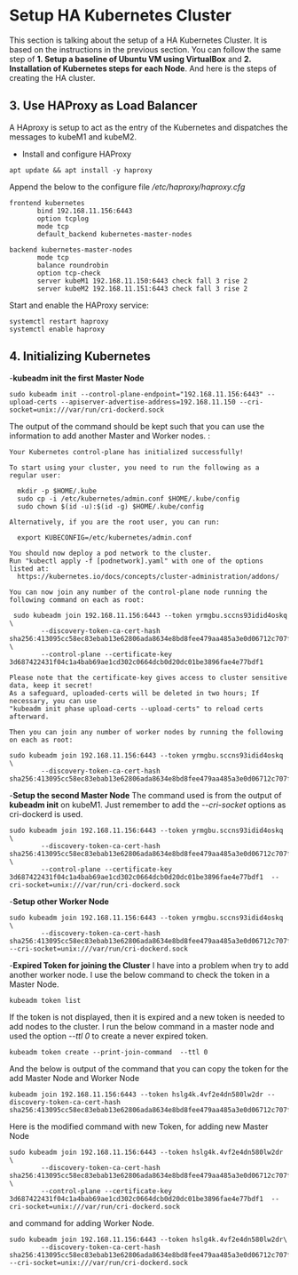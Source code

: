 # Setup HA Kubernetes Cluster

This section is talking about the setup of a HA Kubernetes Cluster. It is based on the instructions in the previous section. You can follow the same step of **1. Setup a baseline of Ubuntu VM using VirtualBox** and **2. Installation of Kubernetes steps for each Node**. And here is the steps of creating the HA cluster.

## 3. Use HAProxy as Load Balancer
A HAproxy is setup to act as the entry of the Kubernetes and dispatches the messages to kubeM1 and kubeM2.

 - Install and configure HAProxy
 ```Shell
 apt update && apt install -y haproxy
 ```
Append the below to the configure file */etc/haproxy/haproxy.cfg*
 ```Shell
frontend kubernetes
        bind 192.168.11.156:6443
        option tcplog
        mode tcp
        default_backend kubernetes-master-nodes

backend kubernetes-master-nodes
        mode tcp
        balance roundrobin
        option tcp-check
        server kubeM1 192.168.11.150:6443 check fall 3 rise 2
        server kubeM2 192.168.11.151:6443 check fall 3 rise 2

 ```
Start and enable the HAProxy service:
```Shell
systemctl restart haproxy
systemctl enable haproxy
```

## 4. Initializing Kubernetes

-**kubeadm init the first Master Node**
```Shell
sudo kubeadm init --control-plane-endpoint="192.168.11.156:6443" --upload-certs --apiserver-advertise-address=192.168.11.150 --cri-socket=unix:///var/run/cri-dockerd.sock
```
The output of the command should be kept such that you can use the information to add another Master and Worker nodes. :
```Shell
Your Kubernetes control-plane has initialized successfully!

To start using your cluster, you need to run the following as a regular user:

  mkdir -p $HOME/.kube
  sudo cp -i /etc/kubernetes/admin.conf $HOME/.kube/config
  sudo chown $(id -u):$(id -g) $HOME/.kube/config

Alternatively, if you are the root user, you can run:

  export KUBECONFIG=/etc/kubernetes/admin.conf

You should now deploy a pod network to the cluster.
Run "kubectl apply -f [podnetwork].yaml" with one of the options listed at:
  https://kubernetes.io/docs/concepts/cluster-administration/addons/

You can now join any number of the control-plane node running the following command on each as root:

 sudo kubeadm join 192.168.11.156:6443 --token yrmgbu.sccns93idid4oskq \
        --discovery-token-ca-cert-hash sha256:413095cc58ec83ebab13e62806ada8634e8bd8fee479aa485a3e0d06712c707f \
        --control-plane --certificate-key 3d687422431f04c1a4bab69ae1cd302c0664dcb0d20dc01be3896fae4e77bdf1

Please note that the certificate-key gives access to cluster sensitive data, keep it secret!
As a safeguard, uploaded-certs will be deleted in two hours; If necessary, you can use
"kubeadm init phase upload-certs --upload-certs" to reload certs afterward.

Then you can join any number of worker nodes by running the following on each as root:

sudo kubeadm join 192.168.11.156:6443 --token yrmgbu.sccns93idid4oskq \
        --discovery-token-ca-cert-hash sha256:413095cc58ec83ebab13e62806ada8634e8bd8fee479aa485a3e0d06712c707f
```

-**Setup the second Master Node**
The command used is from the output of **kubeadm init** on kubeM1. Just remember to add the *--cri-socket* options as cri-dockerd is used.
```Shell
sudo kubeadm join 192.168.11.156:6443 --token yrmgbu.sccns93idid4oskq \
        --discovery-token-ca-cert-hash sha256:413095cc58ec83ebab13e62806ada8634e8bd8fee479aa485a3e0d06712c707f \
        --control-plane --certificate-key 3d687422431f04c1a4bab69ae1cd302c0664dcb0d20dc01be3896fae4e77bdf1  --cri-socket=unix:///var/run/cri-dockerd.sock
```

-**Setup other Worker Node**

```Shell
sudo kubeadm join 192.168.11.156:6443 --token yrmgbu.sccns93idid4oskq \
        --discovery-token-ca-cert-hash sha256:413095cc58ec83ebab13e62806ada8634e8bd8fee479aa485a3e0d06712c707f  --cri-socket=unix:///var/run/cri-dockerd.sock
```

-**Expired Token for joining the Cluster**
I have into a problem when try to add another worker node. I use the below command to check the token in a Master Node.
```Shell
kubeadm token list
```
If the token is not displayed, then it is expired and a new token is needed to add nodes to the cluster. I run the below command in a master node and used the option *--ttl 0* to create a never expired token.
```Shell
kubeadm token create --print-join-command  --ttl 0
```
And the below is output of the command that you can copy the token for the add Master Node and Worker Node
```Shell
kubeadm join 192.168.11.156:6443 --token hslg4k.4vf2e4dn580lw2dr --discovery-token-ca-cert-hash sha256:413095cc58ec83ebab13e62806ada8634e8bd8fee479aa485a3e0d06712c707f
```
Here is the modified command with new Token, for adding new Master Node

```Shell
sudo kubeadm join 192.168.11.156:6443 --token hslg4k.4vf2e4dn580lw2dr \
        --discovery-token-ca-cert-hash sha256:413095cc58ec83ebab13e62806ada8634e8bd8fee479aa485a3e0d06712c707f \
        --control-plane --certificate-key 3d687422431f04c1a4bab69ae1cd302c0664dcb0d20dc01be3896fae4e77bdf1  --cri-socket=unix:///var/run/cri-dockerd.sock
```
and command for adding Worker Node.
```Shell
sudo kubeadm join 192.168.11.156:6443 --token hslg4k.4vf2e4dn580lw2dr\
        --discovery-token-ca-cert-hash sha256:413095cc58ec83ebab13e62806ada8634e8bd8fee479aa485a3e0d06712c707f  --cri-socket=unix:///var/run/cri-dockerd.sock
```